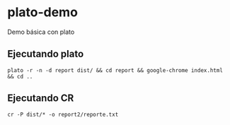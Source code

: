# plato-demo
Demo básica con plato


## Ejecutando plato

```
plato -r -n -d report dist/ && cd report && google-chrome index.html && cd ..
```

## Ejecutando CR

```
cr -P dist/* -o report2/reporte.txt
```